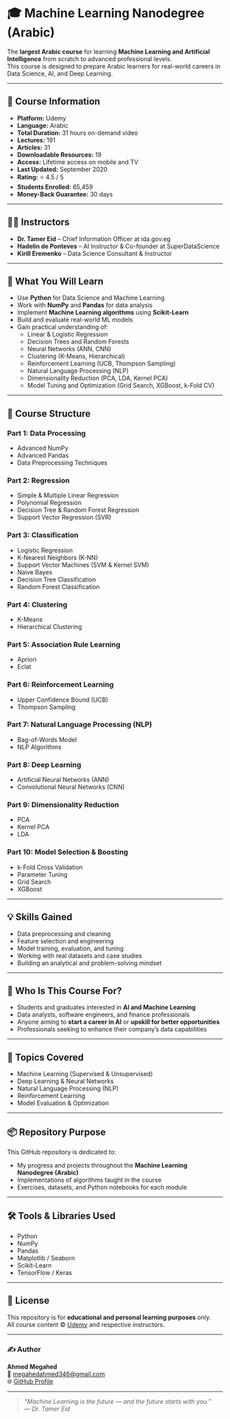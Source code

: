 # 🎓 Machine Learning Nanodegree (Arabic)

The **largest Arabic course** for learning **Machine Learning and Artificial Intelligence** from scratch to advanced professional levels.  
This course is designed to prepare Arabic learners for real-world careers in Data Science, AI, and Deep Learning.

---

## 📘 Course Information

- **Platform:** Udemy  
- **Language:** Arabic  
- **Total Duration:** 31 hours on-demand video  
- **Lectures:** 191  
- **Articles:** 31  
- **Downloadable Resources:** 19  
- **Access:** Lifetime access on mobile and TV  
- **Last Updated:** September 2020  
- **Rating:** ⭐ 4.5 / 5  
- **Students Enrolled:** 65,459  
- **Money-Back Guarantee:** 30 days  

---

## 👨‍🏫 Instructors

- **Dr. Tamer Eid** – Chief Information Officer at ida.gov.eg  
- **Hadelin de Ponteves** – AI Instructor & Co-founder at SuperDataScience  
- **Kirill Eremenko** – Data Science Consultant & Instructor  

---

## 🎯 What You Will Learn

- Use **Python** for Data Science and Machine Learning  
- Work with **NumPy** and **Pandas** for data analysis  
- Implement **Machine Learning algorithms** using **Scikit-Learn**  
- Build and evaluate real-world ML models  
- Gain practical understanding of:
  - Linear & Logistic Regression  
  - Decision Trees and Random Forests  
  - Neural Networks (ANN, CNN)  
  - Clustering (K-Means, Hierarchical)  
  - Reinforcement Learning (UCB, Thompson Sampling)  
  - Natural Language Processing (NLP)  
  - Dimensionality Reduction (PCA, LDA, Kernel PCA)  
  - Model Tuning and Optimization (Grid Search, XGBoost, k-Fold CV)

---

## 🧩 Course Structure

### Part 1: **Data Processing**
- Advanced NumPy  
- Advanced Pandas  
- Data Preprocessing Techniques  

### Part 2: **Regression**
- Simple & Multiple Linear Regression  
- Polynomial Regression  
- Decision Tree & Random Forest Regression  
- Support Vector Regression (SVR)

### Part 3: **Classification**
- Logistic Regression  
- K-Nearest Neighbors (K-NN)  
- Support Vector Machines (SVM & Kernel SVM)  
- Naive Bayes  
- Decision Tree Classification  
- Random Forest Classification  

### Part 4: **Clustering**
- K-Means  
- Hierarchical Clustering  

### Part 5: **Association Rule Learning**
- Apriori  
- Eclat  

### Part 6: **Reinforcement Learning**
- Upper Confidence Bound (UCB)  
- Thompson Sampling  

### Part 7: **Natural Language Processing (NLP)**
- Bag-of-Words Model  
- NLP Algorithms  

### Part 8: **Deep Learning**
- Artificial Neural Networks (ANN)  
- Convolutional Neural Networks (CNN)  

### Part 9: **Dimensionality Reduction**
- PCA  
- Kernel PCA  
- LDA  

### Part 10: **Model Selection & Boosting**
- k-Fold Cross Validation  
- Parameter Tuning  
- Grid Search  
- XGBoost  

---

## 💡 Skills Gained

- Data preprocessing and cleaning  
- Feature selection and engineering  
- Model training, evaluation, and tuning  
- Working with real datasets and case studies  
- Building an analytical and problem-solving mindset  

---

## 👥 Who Is This Course For?

- Students and graduates interested in **AI and Machine Learning**  
- Data analysts, software engineers, and finance professionals  
- Anyone aiming to **start a career in AI** or **upskill for better opportunities**  
- Professionals seeking to enhance their company’s data capabilities  

---

## 🧠 Topics Covered

- Machine Learning (Supervised & Unsupervised)  
- Deep Learning & Neural Networks  
- Natural Language Processing (NLP)  
- Reinforcement Learning  
- Model Evaluation & Optimization  

---

## 📦 Repository Purpose

This GitHub repository is dedicated to:
- My progress and projects throughout the **Machine Learning Nanodegree (Arabic)**  
- Implementations of algorithms taught in the course  
- Exercises, datasets, and Python notebooks for each module  

---

## 🛠️ Tools & Libraries Used

- Python  
- NumPy  
- Pandas  
- Matplotlib / Seaborn  
- Scikit-Learn  
- TensorFlow / Keras  

---

## 📜 License

This repository is for **educational and personal learning purposes** only.  
All course content © [Udemy](https://www.udemy.com/) and respective instructors.

---

### ✍️ Author

**Ahmed Megahed**  
📧 [megahedahmed346@gmail.com](mailto:megahedahmed346@gmail.com)  
🌐 [GitHub Profile](https://github.com/Ahmedmegahed72)

---

> *“Machine Learning is the future — and the future starts with you.”*  
> — *Dr. Tamer Eid*
